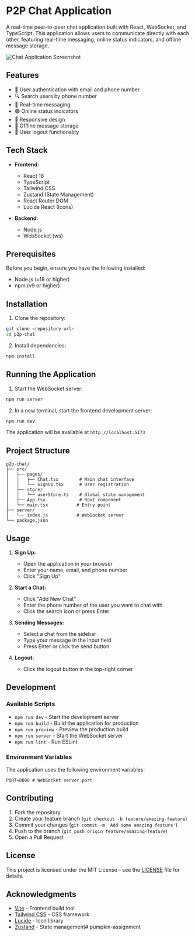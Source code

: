# P2P Chat Application

A real-time peer-to-peer chat application built with React, WebSocket, and TypeScript. This application allows users to communicate directly with each other, featuring real-time messaging, online status indicators, and offline message storage.

![Chat Application Screenshot](https://images.unsplash.com/photo-1611746872915-64382b5c76da?w=800&auto=format&fit=crop&q=60&ixlib=rb-4.0.3)

## Features

- 🔐 User authentication with email and phone number
- 🔍 Search users by phone number
- 💬 Real-time messaging
- 🟢 Online status indicators
- 📱 Responsive design
- 💾 Offline message storage
- 🚪 User logout functionality

## Tech Stack

- **Frontend:**
  - React 18
  - TypeScript
  - Tailwind CSS
  - Zustand (State Management)
  - React Router DOM
  - Lucide React (Icons)

- **Backend:**
  - Node.js
  - WebSocket (ws)

## Prerequisites

Before you begin, ensure you have the following installed:
- Node.js (v18 or higher)
- npm (v9 or higher)

## Installation

1. Clone the repository:
```bash
git clone <repository-url>
cd p2p-chat
```

2. Install dependencies:
```bash
npm install
```

## Running the Application

1. Start the WebSocket server:
```bash
npm run server
```

2. In a new terminal, start the frontend development server:
```bash
npm run dev
```

The application will be available at `http://localhost:5173`

## Project Structure

```
p2p-chat/
├── src/
│   ├── pages/
│   │   ├── Chat.tsx        # Main chat interface
│   │   └── SignUp.tsx      # User registration
│   ├── store/
│   │   └── userStore.ts    # Global state management
│   ├── App.tsx             # Root component
│   └── main.tsx           # Entry point
├── server/
│   └── index.js           # WebSocket server
└── package.json
```

## Usage

1. **Sign Up:**
   - Open the application in your browser
   - Enter your name, email, and phone number
   - Click "Sign Up"

2. **Start a Chat:**
   - Click "Add New Chat"
   - Enter the phone number of the user you want to chat with
   - Click the search icon or press Enter

3. **Sending Messages:**
   - Select a chat from the sidebar
   - Type your message in the input field
   - Press Enter or click the send button

4. **Logout:**
   - Click the logout button in the top-right corner

## Development

### Available Scripts

- `npm run dev` - Start the development server
- `npm run build` - Build the application for production
- `npm run preview` - Preview the production build
- `npm run server` - Start the WebSocket server
- `npm run lint` - Run ESLint

### Environment Variables

The application uses the following environment variables:

```env
PORT=8080 # WebSocket server port
```

## Contributing

1. Fork the repository
2. Create your feature branch (`git checkout -b feature/amazing-feature`)
3. Commit your changes (`git commit -m 'Add some amazing feature'`)
4. Push to the branch (`git push origin feature/amazing-feature`)
5. Open a Pull Request

## License

This project is licensed under the MIT License - see the [LICENSE](LICENSE) file for details.

## Acknowledgments

- [Vite](https://vitejs.dev/) - Frontend build tool
- [Tailwind CSS](https://tailwindcss.com/) - CSS framework
- [Lucide](https://lucide.dev/) - Icon library
- [Zustand](https://zustand-demo.pmnd.rs/) - State management# pumpkin-assignment
